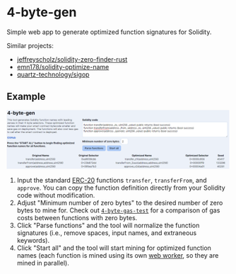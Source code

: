 # 4-byte-gen

Simple web app to generate optimized function signatures for Solidity.

Similar projects:
- [jeffreyscholz/solidity-zero-finder-rust](https://github.com/jeffreyscholz/solidity-zero-finder-rust)
- [emn178/solidity-optimize-name](https://github.com/emn178/solidity-optimize-name)
- [quartz-technology/sigop](https://github.com/quartz-technology/sigop)

## Example

![Demonstration of the 4-byte-gen web UI finding optimized function names for standard ERC-20 functions.](./.github/example-1.png)

1. Input the standard [ERC-20](https://ercs.ethereum.org/ERCS/erc-20) functions `transfer`, `transferFrom`, and `approve`. You can copy the function definition directly from your Solidity code without modification.
2. Adjust "Minimum number of zero bytes" to the desired number of zero bytes to mine for. Check out [`4-byte-gas-test`](https://4-byte-gas.ardis.lu/) for a comparison of gas costs between functions with zero bytes.
3. Click "Parse functions" and the tool will normalize the function signatures (i.e., remove spaces, input names, and extraneous keywords).
4. Click "Start all" and the tool will start mining for optimized function names (each function is mined using its own [web worker](https://developer.mozilla.org/en-US/docs/Web/API/Web_Workers_API), so they are mined in parallel).
